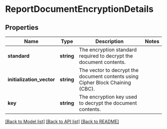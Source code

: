 # ReportDocumentEncryptionDetails

## Properties
Name | Type | Description | Notes
------------ | ------------- | ------------- | -------------
**standard** | **string** | The encryption standard required to decrypt the document contents. | 
**initialization_vector** | **string** | The vector to decrypt the document contents using Cipher Block Chaining (CBC). | 
**key** | **string** | The encryption key used to decrypt the document contents. | 

[[Back to Model list]](../README.md#documentation-for-models) [[Back to API list]](../README.md#documentation-for-api-endpoints) [[Back to README]](../README.md)


